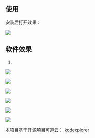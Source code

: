 ## 使用

安装后打开效果：

![](https://i.loli.net/2019/11/29/YEXfC3aKbL2Q51N.png)


## 软件效果

1. 
![](https://i.loli.net/2019/11/29/oTzVg72I4LYZpWh.png)

![](https://i.loli.net/2019/11/29/Ttfo3FPUsn7RrLl.png)

![](https://i.loli.net/2019/11/29/9XSo574iLgDrVfz.png)

![](https://i.loli.net/2019/11/29/Kp82nMhX7iujabw.png)

![](https://i.loli.net/2019/11/29/NP6mnqjfHKVcy1O.png)

![](https://i.loli.net/2019/11/29/SQudEWLl8Ysigw9.png)

本项目基于开源项目可道云： [kodexplorer](https://kodcloud.com/)
    





